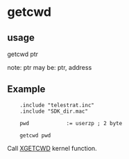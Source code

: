 # getcwd

## usage

getcwd ptr

note:
ptr may be: ptr, address

## Example

```ca65
    .include "telestrat.inc"
    .include "SDK_dir.mac"

    pwd            := userzp ; 2 byte

    getcwd pwd
```

Call [XGETCWD](../../kernel/primitives/XGETCWD/) kernel function.
